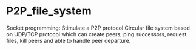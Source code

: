 # P2P_file_system
 Socket programming: Stimulate a P2P protocol Circular file system based on UDP/TCP protocol which can create peers, ping successors, request files, kill peers and able to handle peer departure.
